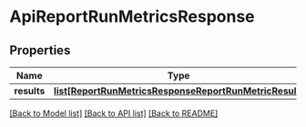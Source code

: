 # ApiReportRunMetricsResponse

## Properties
Name | Type | Description | Notes
------------ | ------------- | ------------- | -------------
**results** | [**list[ReportRunMetricsResponseReportRunMetricResult]**](ReportRunMetricsResponseReportRunMetricResult.md) |  | [optional] 

[[Back to Model list]](../README.md#documentation-for-models) [[Back to API list]](../README.md#documentation-for-api-endpoints) [[Back to README]](../README.md)


